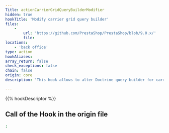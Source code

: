 ```yaml
---
Title: actionCarrierGridQueryBuilderModifier
hidden: true
hookTitle: 'Modify carrier grid query builder'
files:
    -
        url: 'https://github.com/PrestaShop/PrestaShop/blob/9.0.x/'
        file: 
locations:
    - 'back office'
type: action
hookAliases: 
array_return: false
check_exceptions: false
chain: false
origin: core
description: 'This hook allows to alter Doctrine query builder for carrier grid'

---
```


{{% hookDescriptor %}}

## Call of the Hook in the origin file

```php
;
```
